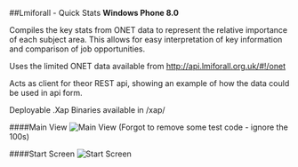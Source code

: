 ##Lmiforall - Quick Stats
__Windows Phone 8.0__

Compiles the key stats from ONET data to represent the relative importance of each subject area. This allows for easy interpretation of key information and comparison of job opportunities.

Uses the limited ONET data available from http://api.lmiforall.org.uk/#!/onet

Acts as client for theor REST api, showing an example of how the data could be used in api form.

Deployable .Xap Binaries available in /xap/

####Main View
![Main View](http://i.imgur.com/9q90sF9.png)
(Forgot to remove some test code - ignore the 100s)

####Start Screen
![Start Screen](http://i.imgur.com/7ZYwMrO.png)
